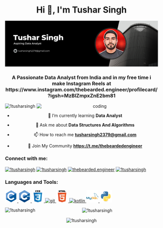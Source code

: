 <h1 align="center">Hi 👋, I'm Tushar Singh</h1>
<div align="center"> <img src="https://github.com/1tusharsingh/1tusharsingh/blob/main/GithubBanner.png.jpg">
<h3 align="center">A Passionate Data Analyst from India and in my free time i make Instagram Reels at https://www.instagram.com/thebearded.engineer/profilecard/?igsh=MzBlZmpxZnE2bm81 </h3>

<img align="right" alt="coding" width="400" src="https://i.gifer.com/6vIk.gif">

<p align="left"> <img src="https://komarev.com/ghpvc/?username=1tusharsingh&label=Profile%20views&color=0e75b6&style=flat" alt="1tusharsingh" /> </p>

- 🌱 I’m currently learning **Data Analyst**

- 💬 Ask me about **Data Structures And Algorithms**

- 📫 How to reach me **tusharsingh2379@gmail.com**

- 💪 Join My Community **https://t.me/thebeardedengineer**

<h3 align="left">Connect with me:</h3>
<p align="left">
<a href="https://twitter.com/1tusharsingh" target="blank"><img align="center" src="https://raw.githubusercontent.com/rahuldkjain/github-profile-readme-generator/master/src/images/icons/Social/twitter.svg" alt="1tusharsingh" height="30" width="40" /></a>
<a href="https://linkedin.com/in/1tusharsingh" target="blank"><img align="center" src="https://raw.githubusercontent.com/rahuldkjain/github-profile-readme-generator/master/src/images/icons/Social/linked-in-alt.svg" alt="1tusharsingh" height="30" width="40" /></a>
<a href="https://instagram.com/thebearded.engineer" target="blank"><img align="center" src="https://raw.githubusercontent.com/rahuldkjain/github-profile-readme-generator/master/src/images/icons/Social/instagram.svg" alt="thebearded.engineer" height="30" width="40" /></a>
<a href="https://auth.geeksforgeeks.org/user/1tusharsingh" target="blank"><img align="center" src="https://raw.githubusercontent.com/rahuldkjain/github-profile-readme-generator/master/src/images/icons/Social/geeks-for-geeks.svg" alt="1tusharsingh" height="30" width="40" /></a>
</p>

<h3 align="left">Languages and Tools:</h3>
<p align="left"> <a href="https://www.cprogramming.com/" target="_blank" rel="noreferrer"> <img src="https://raw.githubusercontent.com/devicons/devicon/master/icons/c/c-original.svg" alt="c" width="40" height="40"/> </a> <a href="https://www.w3schools.com/cpp/" target="_blank" rel="noreferrer"> <img src="https://raw.githubusercontent.com/devicons/devicon/master/icons/cplusplus/cplusplus-original.svg" alt="cplusplus" width="40" height="40"/> </a> <a href="https://www.w3schools.com/css/" target="_blank" rel="noreferrer"> <img src="https://raw.githubusercontent.com/devicons/devicon/master/icons/css3/css3-original-wordmark.svg" alt="css3" width="40" height="40"/> </a> <a href="https://git-scm.com/" target="_blank" rel="noreferrer"> <img src="https://www.vectorlogo.zone/logos/git-scm/git-scm-icon.svg" alt="git" width="40" height="40"/> </a> <a href="https://www.w3.org/html/" target="_blank" rel="noreferrer"> <img src="https://raw.githubusercontent.com/devicons/devicon/master/icons/html5/html5-original-wordmark.svg" alt="html5" width="40" height="40"/> </a> <a href="https://kotlinlang.org" target="_blank" rel="noreferrer"> <img src="https://www.vectorlogo.zone/logos/kotlinlang/kotlinlang-icon.svg" alt="kotlin" width="40" height="40"/> </a> <a href="https://www.mysql.com/" target="_blank" rel="noreferrer"> <img src="https://raw.githubusercontent.com/devicons/devicon/master/icons/mysql/mysql-original-wordmark.svg" alt="mysql" width="40" height="40"/> </a> <a href="https://www.python.org" target="_blank" rel="noreferrer"> <img src="https://raw.githubusercontent.com/devicons/devicon/master/icons/python/python-original.svg" alt="python" width="40" height="40"/> </a> </p>

<p><img align="left" src="https://github-readme-stats.vercel.app/api/top-langs?username=1tusharsingh&show_icons=true&locale=en&layout=compact" alt="1tusharsingh" /></p>

<p>&nbsp;<img align="center" src="https://github-readme-stats.vercel.app/api?username=1tusharsingh&show_icons=true&locale=en" alt="1tusharsingh" /></p>

<p><img align="center" src="https://github-readme-streak-stats.herokuapp.com/?user=1tusharsingh&" alt="1tusharsingh" /></p>
